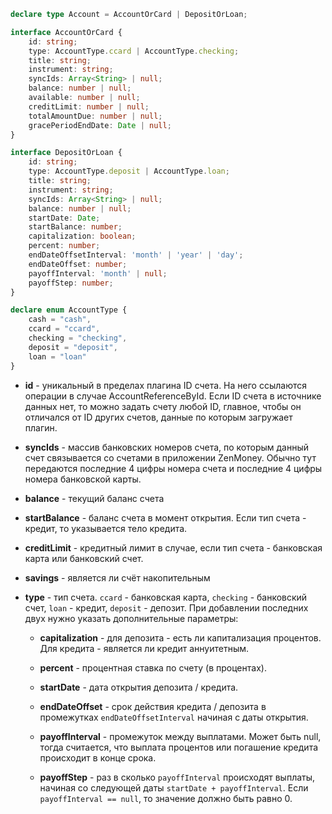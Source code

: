 ```typescript
declare type Account = AccountOrCard | DepositOrLoan;

interface AccountOrCard {
    id: string;
    type: AccountType.ccard | AccountType.checking;
    title: string;
    instrument: string;
    syncIds: Array<String> | null;
    balance: number | null;
    available: number | null;
    creditLimit: number | null;
    totalAmountDue: number | null;
    gracePeriodEndDate: Date | null;
}

interface DepositOrLoan {
    id: string;
    type: AccountType.deposit | AccountType.loan;
    title: string;
    instrument: string;
    syncIds: Array<String> | null;
    balance: number | null;
    startDate: Date;
    startBalance: number;
    capitalization: boolean;
    percent: number;
    endDateOffsetInterval: 'month' | 'year' | 'day';
    endDateOffset: number;
    payoffInterval: 'month' | null;
    payoffStep: number;
}

declare enum AccountType {
    cash = "cash",
    ccard = "ccard",
    checking = "checking",
    deposit = "deposit",
    loan = "loan"
}
```

-   **id** - уникальный в пределах плагина ID счета. На него ссылаются операции
    в случае AccountReferenceById. Если ID счета в
    источнике данных нет, то можно задать счету любой ID, главное, чтобы он отличался
    от ID других счетов, данные по которым загружает плагин.

-   **syncIds** - массив банковских номеров счета, по которым данный счет
    связывается со счетами в приложении ZenMoney. Обычно тут передаются
    последние 4 цифры номера счета и последние 4 цифры номера банковской карты.

-   **balance** - текущий баланс счета

-   **startBalance** - баланс счета в момент открытия. Если тип счета - кредит,
    то указывается тело кредита.

-   **creditLimit** - кредитный лимит в случае, если тип счета - банковская
    карта или банковский счет.

-   **savings** - является ли счёт накопительным

-   **type** - тип счета. `ccard` - банковская карта, `checking` - банковский
    счет, `loan` - кредит, `deposit` - депозит. При добавлении последних двух
    нужно указать дополнительные параметры:

    -   **capitalization** - для депозита - есть ли капитализация процентов.
        Для кредита - является ли кредит аннуитетным.

    -   **percent** - процентная ставка по счету (в процентах).

    -   **startDate** - дата открытия депозита / кредита.

    -   **endDateOffset** - срок действия кредита / депозита в промежутках
        `endDateOffsetInterval` начиная с даты открытия.

    -   **payoffInterval** - промежуток между выплатами. Может быть null, тогда
        считается, что выплата процентов или погашение кредита происходит в
        конце срока.

    -   **payoffStep** - раз в сколько `payoffInterval` происходят выплаты,
        начиная со следующей даты `startDate + payoffInterval`. Если
        `payoffInterval == null`, то значение должно быть равно 0.
